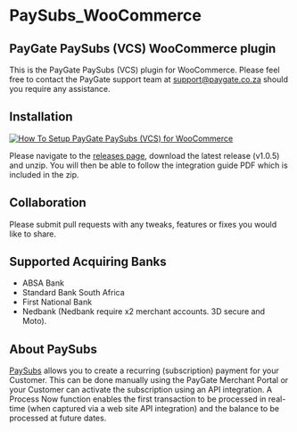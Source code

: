 # PaySubs_WooCommerce
## PayGate PaySubs (VCS) WooCommerce plugin

This is the PayGate PaySubs (VCS) plugin for WooCommerce. Please feel free to contact the PayGate support team at support@paygate.co.za should you require any assistance.

## Installation
[![How To Setup PayGate PaySubs (VCS) for WooCommerce](https://appinlet.com/wp-content/uploads/2021/01/How-To-Setup-PayGate-PaySubs-VCS-for-WooCommerce.jpg)](https://www.youtube.com/watch?v=NJ_T9KNIII0 "How To Setup PayGate PaySubs (VCS) for WooCommerce")

Please navigate to the [releases page](https://github.com/PayGate/PaySubs_WooCommerce/releases), download the latest release (v1.0.5) and unzip. You will then be able to follow the integration guide PDF which is included in the zip.

## Collaboration

Please submit pull requests with any tweaks, features or fixes you would like to share.

## Supported Acquiring Banks

- ABSA Bank
- Standard Bank South Africa
- First National Bank
- Nedbank (Nedbank require x2 merchant accounts. 3D secure and Moto).

## About PaySubs

[PaySubs](https://www.paygate.co.za/paygate-products/paysubs/) allows you to create a recurring (subscription) payment for your Customer. This can be done manually using the PayGate Merchant Portal or your Customer can activate the subscription using an API integration. A Process Now function enables the first transaction to be processed in real-time (when captured via a web site API integration) and the balance to be processed at future dates.
